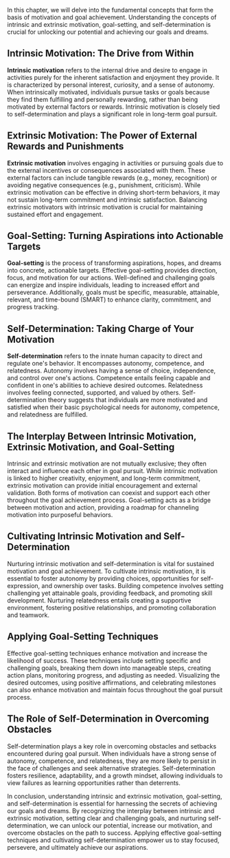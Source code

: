 
In this chapter, we will delve into the fundamental concepts that form the basis of motivation and goal achievement. Understanding the concepts of intrinsic and extrinsic motivation, goal-setting, and self-determination is crucial for unlocking our potential and achieving our goals and dreams.

Intrinsic Motivation: The Drive from Within
-------------------------------------------

**Intrinsic motivation** refers to the internal drive and desire to engage in activities purely for the inherent satisfaction and enjoyment they provide. It is characterized by personal interest, curiosity, and a sense of autonomy. When intrinsically motivated, individuals pursue tasks or goals because they find them fulfilling and personally rewarding, rather than being motivated by external factors or rewards. Intrinsic motivation is closely tied to self-determination and plays a significant role in long-term goal pursuit.

Extrinsic Motivation: The Power of External Rewards and Punishments
-------------------------------------------------------------------

**Extrinsic motivation** involves engaging in activities or pursuing goals due to the external incentives or consequences associated with them. These external factors can include tangible rewards (e.g., money, recognition) or avoiding negative consequences (e.g., punishment, criticism). While extrinsic motivation can be effective in driving short-term behaviors, it may not sustain long-term commitment and intrinsic satisfaction. Balancing extrinsic motivators with intrinsic motivation is crucial for maintaining sustained effort and engagement.

Goal-Setting: Turning Aspirations into Actionable Targets
---------------------------------------------------------

**Goal-setting** is the process of transforming aspirations, hopes, and dreams into concrete, actionable targets. Effective goal-setting provides direction, focus, and motivation for our actions. Well-defined and challenging goals can energize and inspire individuals, leading to increased effort and perseverance. Additionally, goals must be specific, measurable, attainable, relevant, and time-bound (SMART) to enhance clarity, commitment, and progress tracking.

Self-Determination: Taking Charge of Your Motivation
----------------------------------------------------

**Self-determination** refers to the innate human capacity to direct and regulate one's behavior. It encompasses autonomy, competence, and relatedness. Autonomy involves having a sense of choice, independence, and control over one's actions. Competence entails feeling capable and confident in one's abilities to achieve desired outcomes. Relatedness involves feeling connected, supported, and valued by others. Self-determination theory suggests that individuals are more motivated and satisfied when their basic psychological needs for autonomy, competence, and relatedness are fulfilled.

The Interplay Between Intrinsic Motivation, Extrinsic Motivation, and Goal-Setting
----------------------------------------------------------------------------------

Intrinsic and extrinsic motivation are not mutually exclusive; they often interact and influence each other in goal pursuit. While intrinsic motivation is linked to higher creativity, enjoyment, and long-term commitment, extrinsic motivation can provide initial encouragement and external validation. Both forms of motivation can coexist and support each other throughout the goal achievement process. Goal-setting acts as a bridge between motivation and action, providing a roadmap for channeling motivation into purposeful behaviors.

Cultivating Intrinsic Motivation and Self-Determination
-------------------------------------------------------

Nurturing intrinsic motivation and self-determination is vital for sustained motivation and goal achievement. To cultivate intrinsic motivation, it is essential to foster autonomy by providing choices, opportunities for self-expression, and ownership over tasks. Building competence involves setting challenging yet attainable goals, providing feedback, and promoting skill development. Nurturing relatedness entails creating a supportive environment, fostering positive relationships, and promoting collaboration and teamwork.

Applying Goal-Setting Techniques
--------------------------------

Effective goal-setting techniques enhance motivation and increase the likelihood of success. These techniques include setting specific and challenging goals, breaking them down into manageable steps, creating action plans, monitoring progress, and adjusting as needed. Visualizing the desired outcomes, using positive affirmations, and celebrating milestones can also enhance motivation and maintain focus throughout the goal pursuit process.

The Role of Self-Determination in Overcoming Obstacles
------------------------------------------------------

Self-determination plays a key role in overcoming obstacles and setbacks encountered during goal pursuit. When individuals have a strong sense of autonomy, competence, and relatedness, they are more likely to persist in the face of challenges and seek alternative strategies. Self-determination fosters resilience, adaptability, and a growth mindset, allowing individuals to view failures as learning opportunities rather than deterrents.

In conclusion, understanding intrinsic and extrinsic motivation, goal-setting, and self-determination is essential for harnessing the secrets of achieving our goals and dreams. By recognizing the interplay between intrinsic and extrinsic motivation, setting clear and challenging goals, and nurturing self-determination, we can unlock our potential, increase our motivation, and overcome obstacles on the path to success. Applying effective goal-setting techniques and cultivating self-determination empower us to stay focused, persevere, and ultimately achieve our aspirations.
